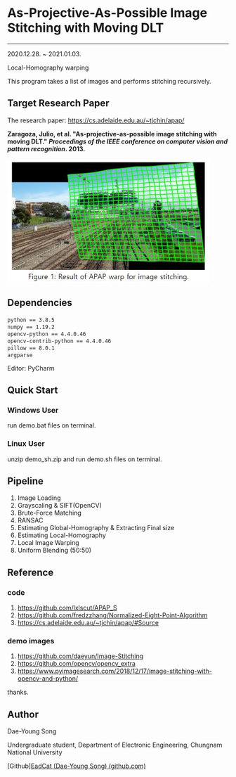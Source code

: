 # As-Projective-As-Possible Image Stitching with Moving DLT

---

2020.12.28. ~ 2021.01.03.

Local-Homography warping

This program takes a list of images and performs stitching recursively.



## Target Research Paper

The research paper: https://cs.adelaide.edu.au/~tjchin/apap/

**Zaragoza, Julio, et al. "As-projective-as-possible image stitching with moving DLT." *Proceedings of the IEEE conference on computer vision and pattern recognition*. 2013.**

![Figure1](./assets/figure1.jpg)



## Dependencies

```
python == 3.8.5
numpy == 1.19.2
opencv-python == 4.4.0.46
opencv-contrib-python == 4.4.0.46
pillow == 8.0.1
argparse
```

Editor: PyCharm



## Quick Start

### Windows User

run demo.bat files on terminal.



### Linux User

unzip demo_sh.zip and run demo.sh files on terminal.



## Pipeline

1. Image Loading
2. Grayscaling & SIFT(OpenCV) 
3. Brute-Force Matching
4. RANSAC
5. Estimating Global-Homography & Extracting Final size
6. Estimating Local-Homography
7. Local Image Warping
8. Uniform Blending (50:50)



## Reference

### code

1. https://github.com/lxlscut/APAP_S
2. https://github.com/fredzzhang/Normalized-Eight-Point-Algorithm
3. https://cs.adelaide.edu.au/~tjchin/apap/#Source

### demo images

1. https://github.com/daeyun/Image-Stitching
2. https://github.com/opencv/opencv_extra
3. https://www.pyimagesearch.com/2018/12/17/image-stitching-with-opencv-and-python/



thanks.



## Author

Dae-Young Song

Undergraduate student, Department of Electronic Engineering, Chungnam National University

[Github][EadCat (Dae-Young Song) (github.com)](https://github.com/EadCat)

